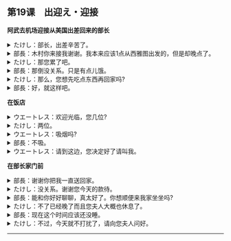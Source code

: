 ## 第19课　出迎え・迎接

**阿武去机场迎接从美国出差回来的部长**
<details>
<summary>
たけし：部长，出差辛苦了。</summary>

部長、出張お疲れ様でした。
</details>

<details>
<summary>
部長：木村你来接我谢谢。我本来应该1点从西雅图出发的，但是却晚点了。</summary>

木村くん、迎えに来て　くれて　ありがとう。本当は　シアトル　を一時に　出る　はずだったんだ　けど、遅れちゃってね。
</details>

<details>
<summary>
たけし：那您累了吧。</summary>

じゃあ、お疲れになったでしょう。
</details>

<details>
<summary>
部長：那倒没关系。只是有点儿饿。</summary>

大丈夫だ　けど、ちょっとお腹が　すいてるんだ。
</details>

<details>
<summary>
たけし：那么，您想先吃点东西再回家吗?</summary>

じゃあ、何か召し上がって　から、お帰りなりますか。
</details>

<details>
<summary>
部長：好，就这样吧。</summary>

うん。そうしようか。
</details>

**在饭店**
<details>
<summary>
ウエートレス：欢迎光临，您几位?</summary>

いらっしゃいませ。何名様ですか。
</details>

<details>
<summary>
たけし：两位。</summary>

二人です。
</details>

<details>
<summary>
ウエートレス：吸烟吗?</summary>

おタバコを　お吸いになりますか。
</details>

<details>
<summary>
部長：不吸。</summary>

いいえ。
</details>

<details>
<summary>
ウエートレス：请到这边，您决定好了请叫我。</summary>

こちらへどうぞ。お決まりになりまし　たら、お呼びください。
</details>

**在部长家门前**
<details>
<summary>
部長：谢谢你把我一直送回家。</summary>

うちまで　送って　くれて　ありがとう。
</details>

<details>
<summary>
たけし：没关系。谢谢您今天的款待。</summary>

いいえ。今日はごちそうして　くださって　ありがとうございました。
</details>

<details>
<summary>
部長：能和你好好聊聊，真太好了。你想顺便来我家坐坐吗?</summary>

ゆっくり話ができて　よかったよ。ちょっと　うちによらない？
</details>

<details>
<summary>
たけし：不了已经晚了而且您夫人大概也休息了。</summary>

いえ。もう遅いし、奥様も　お休みになっている　でしょうから。
</details>

<details>
<summary>
部長：现在这个时间应该还没睡。</summary>

この時間なら　まで起きているはずだよ。
</details>

<details>
<summary>
たけし：不过，今天就不打扰了，请向您夫人问好。</summary>

でも、今日は遠慮しておきます。奥様に　よろしくお伝え　ください。
</details>

---
